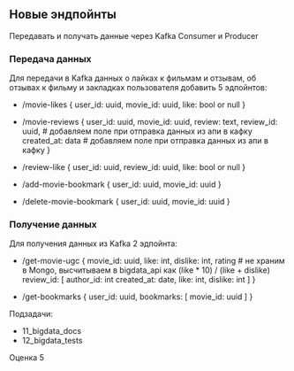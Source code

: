 ## Новые эндпойнты

Передавать и получать данные через Kafka Consumer и Producer

### Передача данных
Для передачи в Kafka данных о лайках к фильмам и отзывам, об отзывах к фильму и закладках пользователя добавить 5 эдпойнтов:
- /movie-likes
    {
        user_id: uuid,
        movie_id: uuid,
        like: bool or null
    }

- /movie-reviews
    {
        user_id: uuid,
        movie_id: uuid,
        review: text,
        review_id: uuid,  # добавляем поле при отправка данных из апи в кафку
        created_at: data  # добавляем поле при отправка данных из апи в кафку
    }

- /review-like
    {
        user_id: uuid,
        review_id: uuid,
        like: bool or null
    }

- /add-movie-bookmark
    {
        user_id: uuid,
        movie_id: uuid
    }

- /delete-movie-bookmark
    {
        user_id: uuid,
        movie_id: uuid
    }


### Получение данных
Для получения данных из Kafka 2 эдпойнтa:
- /get-movie-ugc
    {
        movie_id: uuid,
        like: int,
        dislike: int,
        rating  # не храним в Mongo, высчитываем в bigdata_api как (like * 10) / (like + dislike)
        review_id: [
            author_id: int
            created_at: date,
            like: int,
            dislike: int
        ]
    }

- /get-bookmarks
    {
        user_id: uuid,
        bookmarks: [
            movie_id: uuid
        ]
    }

Подзадачи:
- 11_bigdata_docs
- 12_bigdata_tests

Оценка 5
